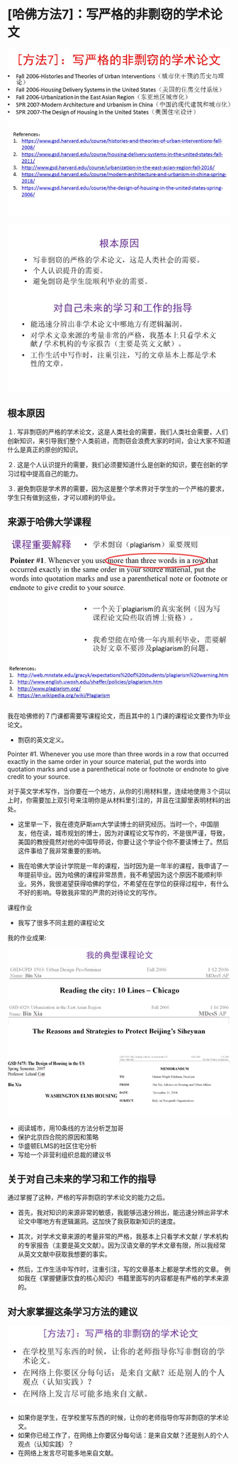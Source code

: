 # [哈佛方法7]：写严格的非剽窃的学术论文

![](/images/章1-哈佛教给我的8个高效学习方法/7.写严格的非剽窃的学术论文/幻灯片31.JPG)

![](/images/章1-哈佛教给我的8个高效学习方法/7.写严格的非剽窃的学术论文/幻灯片34.JPG)

## 根本原因

１. 写非剽窃的严格的学术论文，这是人类社会的需要，我们人类社会需要，人们创新知识，来引导我们整个人类前进，而剽窃会浪费大家的时间，会让大家不知道什么是真正的原创的知识。

２. 这是个人认识提升的需要，我们必须要知道什么是创新的知识，要在创新的学习过程中提高自己的能力。

３. 避免剽窃是学术界的需要，因为这是整个学术界对于学生的一个严格的要求，学生只有做到这些，才可以顺利的毕业。


## 来源于哈佛大学课程

![](/images/章1-哈佛教给我的8个高效学习方法/7.写严格的非剽窃的学术论文/幻灯片32.JPG)

我在哈佛修的７门课都需要写课程论文，而且其中的１门课的课程论文要作为毕业论文。

- 剽窃的英文定义。

Pointer #1. Whenever you use more than three words in a row that occurred exactly in the same order in your source material, put the words into quotation marks and use a parenthetical note or footnote or endnote to give credit to your source.

对于英文学术写作，当你要在一个地方，从你的引用材料里，连续地使用３个词以上时，你需要加上双引号来注明你是从材料里引注的，并且在注脚里表明材料的出处。

- 这里举一下，我在德克萨斯am大学读博士的研究经历。当时一个，中国朋友，他在读，城市规划的博士，因为对课程论文写作的，不是很严谨，导致，美国的教授竟然对他的中国导师说，你要让这个学设个你不要读博士了。然后这件事给了我非常重要的影响。

- 我在哈佛大学设计学院是一年的课程，当时因为是一年半的课程，我申请了一年提前毕业。因为哈佛的课程非常昂贵，我不希望因为这个原因不能顺利毕业。另外，我很渴望获得哈佛的学位，不希望在在学位的获得过程中，有什么不好的影响。导致我非常的严肃的对待论文的写作。

课程作业
- 我写了很多不同主题的课程论文

我的作业成果:

![](/images/章1-哈佛教给我的8个高效学习方法/7.写严格的非剽窃的学术论文/幻灯片33.JPG)

- 阅读城市，用10条线的方法分析芝加哥
- 保护北京四合院的原因和策略
- 华盛顿ELMS的社区住宅分析
- 写给一个非营利组织总裁的建议书


## 关于对自己未来的学习和工作的指导

通过掌握了这种，严格的写非剽窃的学术论文的能力之后。

- 首先，我对知识的来源非常的敏感，我能够迅速分辨出，能迅速分辨出非学术论文中哪地方有逻辑漏洞。这加快了我获取新知识的速度。

- 其次，对学术文章来源的考量非常的严格，我基本上只看学术文献 / 学术机构的专家报告（主要是英文文献）。因为汉语文章的学术文章有限，所以我经常从英文文献中获取我想要的事实。

- 然后，工作生活中写作时，注重引注，写的文章基本上都是学术性的文章。
例如我在《掌握健康饮食的核心知识》书籍里面写的内容都是有严格的学术来源的。


## 对大家掌握这条学习方法的建议

![](/images/章1-哈佛教给我的8个高效学习方法/7.写严格的非剽窃的学术论文/幻灯片43.JPG)

- 如果你是学生，在学校里写东西的时候，让你的老师指导你写非剽窃的学术论文。
- 如果你已经工作了，在网络上你要区分每句话：是来自文献？还是别人的个人观点（认知实践）？
- 在网络上发言尽可能多地来自文献。
